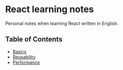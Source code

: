 # React learning notes

Personal notes when learning React written in English.

## Table of Contents

- [Basics](/basics)
- [Reusability](/reusability)
- [Performance](/performance)
